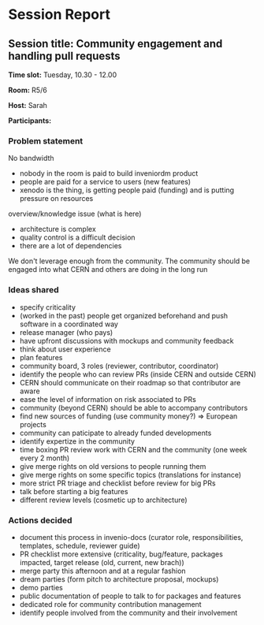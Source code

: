 # Session Report


## Session title: Community engagement and handling pull requests

**Time slot:**
Tuesday, 10.30 - 12.00

**Room:**
R5/6

**Host:**
Sarah

**Participants:**


### Problem statement
No bandwidth
- nobody in the room is paid to build inveniordm product
- people are paid for a service to users (new features)
- xenodo is the thing, is getting people paid (funding) and is putting pressure on resources

overview/knowledge issue (what is here)
- architecture is complex
- quality control is a difficult decision
- there are a lot of dependencies

We don't leverage enough from the community.
The community should be engaged into what CERN and others are doing in the long run

### Ideas shared
- specify criticality
- (worked in the past) people get organized beforehand and push software in a coordinated way
- release manager (who pays)
- have upfront discussions with mockups and community feedback
- think about user experience
- plan features
- community board, 3 roles (reviewer, contributor, coordinator)
- identify the people who can review PRs (inside CERN and outside CERN)
- CERN should communicate on their roadmap so that contributor are aware
- ease the level of information on risk associated to PRs
- community (beyond CERN) should be able to accompany contributors 
- find new sources of funding (use community money?) => European projects
- community can paticipate to already funded developments
- identify expertize in the community
- time boxing PR review work with CERN and the community (one week every 2 month)
- give merge rights on old versions to people running them
- give merge rights on some specific topics (translations for instance)
- more strict PR triage and checklist before review for big PRs
- talk before starting a big features
- different review levels (cosmetic up to architecture)


### Actions decided
- document this process in invenio-docs (curator role, responsibilities, templates, schedule, reviewer guide)
- PR checklist more extensive (criticality, bug/feature, packages impacted, target release (old, current, new brach))
- merge party this afternoon and at a regular fashion
- dream parties (form pitch to architecture proposal, mockups)
- demo parties
- public documentation of people to talk to for packages and features
- dedicated role for community contribution management
- identify people involved from the community and their involvement
